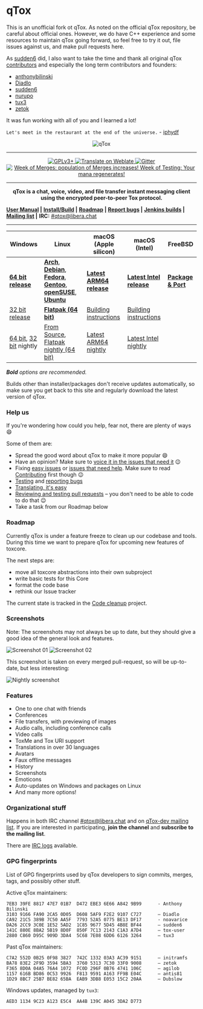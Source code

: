 # qTox

This is an unofficial fork ot qTox. As noted on the official qTox repository, be careful
about official ones. However, we do have C++ experience and some resources to maintain
qTox going forward, so feel free to try it out, file issues against us, and make pull
requests here.

As [sudden6](https://github.com/sudden6) did, I also want to take the time and thank all
original qTox [contributors](https://github.com/qTox/qTox/graphs/contributors) and
especially the long term contributors and founders:

- [anthonybilinski](https://github.com/anthonybilinski)
- [Diadlo](https://github.com/Diadlo)
- [sudden6](https://github.com/sudden6)
- [nurupo](https://github.com/nurupo)
- [tux3](https://github.com/tux3)
- [zetok](https://github.com/zetok)

It was fun working with all of you and I learned a lot!

`Let's meet in the restaurant at the end of the universe.` - [iphydf](https://github.com/iphydf)

<a name="qtox" />

<p align="center">
<img src="https://qtox.github.io/assets/imgs/logo_head.png" alt="qTox" />
</p>

---

<p align="center">
<a href="https://github.com/TokTok/qTox/blob/master/LICENSE">
<img src="https://img.shields.io/badge/license-GPLv3%2B-blue.svg" alt="GPLv3+" />
</a>
<a href="https://hosted.weblate.org/engage/qtox/?utm_source=widget">
<img src="https://hosted.weblate.org/widgets/qtox/-/svg-badge.svg"
     alt="Translate on Weblate" />
</a>
<a href="https://gitter.im/qtox/qTox?utm_source=badge">
<img src="https://badges.gitter.im/Join Chat.svg" alt="Gitter">
</a>
<a href="https://github.com/qTox/release-schedule/blob/master/README.md">
<img src="https://qtox.github.io/release-schedule/status.svg"
title="Week of Merges: population of Merges increases!
Week of Testing: Your mana regenerates!" />
</a></p>

---

<p align="center"><b>
qTox is a chat, voice, video, and file transfer instant messaging client using
the encrypted peer-to-peer Tox protocol.
</b></p>

**[User Manual] |**
**[Install/Build] |**
**[Roadmap] |**
**[Report bugs] |**
**[Jenkins builds] |**
**[Mailing list] |**
**IRC:** [#qtox@libera.chat]

---

| Windows                                          | Linux                                                                              | macOS (Apple silicon)      | macOS (Intel)              | FreeBSD              |
| ------------------------------------------------ | ---------------------------------------------------------------------------------- | -------------------------- | -------------------------- | -------------------- |
| **[64 bit release]**                             | **[Arch]**, **[Debian]**, **[Fedora]**, **[Gentoo]**, **[openSUSE]**, **[Ubuntu]** | **[Latest ARM64 release]** | **[Latest Intel release]** | **[Package & Port]** |
| [32 bit release]                                 | **[Flatpak (64 bit)]**                                                             | [Building instructions]    | [Building instructions]    |
| [64 bit][64nightly], [32 bit][32nightly] nightly | [From Source], [Flatpak nightly (64 bit)]                                          | [Latest ARM64 nightly]     | [Latest Intel nightly]     |

_**Bold** options are recommended._

Builds other than installer/packages don't receive updates automatically, so
make sure you get back to this site and regularly download the latest version of
qTox.

### Help us

If you're wondering how could you help, fear not, there are plenty of ways
:smile:

Some of them are:

- Spread the good word about qTox to make it more popular :smile:
- Have an opinion? Make sure to [voice it in the issues that need it] :wink:
- Fixing [easy issues] or [issues that need help]. Make sure to read
  [Contributing] first though :wink:
- [Testing] and [reporting bugs]
- [Translating, it's easy]
- [Reviewing and testing pull requests] – you don't need to be able to code to
  do that :wink:
- Take a task from our Roadmap below

### Roadmap

Currently qTox is under a feature freeze to clean up our codebase and tools.
During this time we want to prepare qTox for upcoming new features of toxcore.

The next steps are:

- move all toxcore abstractions into their own subproject
- write basic tests for this Core
- format the code base
- rethink our Issue tracker

The current state is tracked in the [Code cleanup] project.

### Screenshots

Note: The screenshots may not always be up to date, but they should give a good
idea of the general look and features.

![Screenshot 01](https://i.imgur.com/olb89CN.png)
![Screenshot 02](https://i.imgur.com/tmX8z9s.png)

This screenshot is taken on every merged pull-request, so will be up-to-date, but less interesting:

![Nightly screenshot](https://github.com/TokTok/qTox/releases/download/nightly/qtox-macos-arm64.png)

### Features

- One to one chat with friends
- Conferences
- File transfers, with previewing of images
- Audio calls, including conference calls
- Video calls
- ToxMe and Tox URI support
- Translations in over 30 languages
- Avatars
- Faux offline messages
- History
- Screenshots
- Emoticons
- Auto-updates on Windows and packages on Linux
- And many more options!

### Organizational stuff

Happens in both IRC channel [#qtox@libera.chat] and on [qTox-dev mailing list].
If you are interested in participating, **join the channel** and **subscribe to
the mailing list**.

There are [IRC logs] available.

### GPG fingerprints

List of GPG fingerprints used by qTox developers to sign commits, merges, tags,
and possibly other stuff.

Active qTox maintainers:

```
7EB3 39FE 8817 47E7 01B7  D472 EBE3 6E66 A842 9B99      - Anthony Bilinski
3103 9166 FA90 2CA5 0D05  D608 5AF9 F2E2 9107 C727      – Diadlo
CA92 21C5 389B 7C50 AA5F  7793 52A5 0775 BE13 DF17      - noavarice
DA26 2CC9 3C0E 1E52 5AD2  1C85 9677 5D45 4B8E BF44      – sudden6
141C 880E 8BA2 5B19 8D0F  850F 7C13 2143 C1A3 A7D4      – tox-user
2880 C860 D95C 909D 3DA4  5C68 7E08 6DD6 6126 3264      – tux3
```

Past qTox maintainers:

```
C7A2 552D 0B25 0F98 3827  742C 1332 03A3 AC39 9151      – initramfs
BA78 83E2 2F9D 3594 5BA3  3760 5313 7C30 33F0 9008      – zetok
F365 8D0A 04A5 76A4 1072  FC0D 296F 0B76 4741 106C      – agilob
1157 616B BD86 0C53 9926  F813 9591 A163 FF9B E04C      – antis81
1D29 8BC7 25B7 BE82 65BA  EAB9 3DB8 E053 15C2 20AA      – Dubslow
```

Windows updates, managed by `tux3`:

```
AED3 1134 9C23 A123 E5C4  AA4B 139C A045 3DA2 D773
```

[#qtox@libera.chat]: https://web.libera.chat/#qtox
[64 bit release]: https://github.com/TokTok/qTox/releases/download/v1.18.1/setup-qtox-x86_64-release.exe
[32 bit release]: https://github.com/TokTok/qTox/releases/download/v1.18.1/setup-qtox-i686-release.exe
[32nightly]: https://github.com/TokTok/qTox/releases/download/nightly/qtox-nightly-i686-release.exe
[64nightly]: https://github.com/TokTok/qTox/releases/download/nightly/qtox-nightly-x86_64-release.exe
[Flatpak (64 bit)]: https://github.com/TokTok/qTox/releases/download/v1.18.1/qTox-v1.18.1.x86_64.flatpak
[Flatpak nightly (64 bit)]: https://github.com/TokTok/qTox/releases/download/nightly/qTox-nightly.flatpak
[Arch]: /INSTALL.md#arch
[Building instructions]: /INSTALL.md#os-x
[Contributing]: /CONTRIBUTING.md#how-to-start-contributing
[Debian]: https://packages.debian.org/search?keywords=qtox
[easy issues]: https://github.com/qTox/qTox/labels/E-easy
[Latest ARM64 release]: https://github.com/TokTok/qTox/releases/download/v1.18.1/qTox-arm64.dmg
[Latest Intel release]: https://github.com/TokTok/qTox/releases/download/v1.18.1/qTox-x86_64.dmg
[Latest ARM64 nightly]: https://github.com/TokTok/qTox/releases/download/nightly/qTox-nightly-arm64.dmg
[Latest Intel nightly]: https://github.com/TokTok/qTox/releases/download/nightly/qTox-nightly-x86_64.dmg
[Fedora]: /INSTALL.md#fedora
[Gentoo]: /INSTALL.md#gentoo
[openSUSE]: /INSTALL.md#opensuse
[Install/Build]: /INSTALL.md
[IRC logs]: https://github.com/qTox/qtox-irc-logs
[issues that need help]: https://github.com/qTox/qTox/labels/help%20wanted
[Jenkins builds]: https://build.tox.chat/
[Mailing list]: https://lists.tox.chat
[From Source]: /INSTALL.md#linux
[qTox-dev mailing list]: https://lists.tox.chat/listinfo/qtox-dev
[Package & Port]: /INSTALL.md#freebsd-easy
[Report bugs]: https://github.com/TokTok/qTox/wiki/Writing-Useful-Bug-Reports
[reporting bugs]: https://github.com/TokTok/qTox/wiki/Writing-Useful-Bug-Reports
[Reviewing and testing pull requests]: /CONTRIBUTING.md#reviews
[Roadmap]: https://github.com/TokTok/qTox/milestones
[Testing]: https://github.com/TokTok/qTox/wiki/Testing
[Translating, it's easy]: /translations/README.md
[User Manual]: /doc/user_manual_en.md
[Ubuntu]: https://packages.ubuntu.com/search?keywords=qtox
[voice it in the issues that need it]: https://github.com/qTox/qTox/labels/I-feedback-wanted
[Code cleanup]: https://github.com/qTox/qTox/projects/3?fullscreen=true
